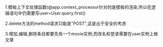 1.模板上下文处理函数(@app.context_processor针对的是模板的渲染,所以在逻辑语句中仍需要写user=User.query.first()

2.delete方法的method请求只能是"POST",这是出于安全的考虑

3.增加,编辑,删除条目都要先有一个movie实例,而改名和登录需要在user实例上做文章